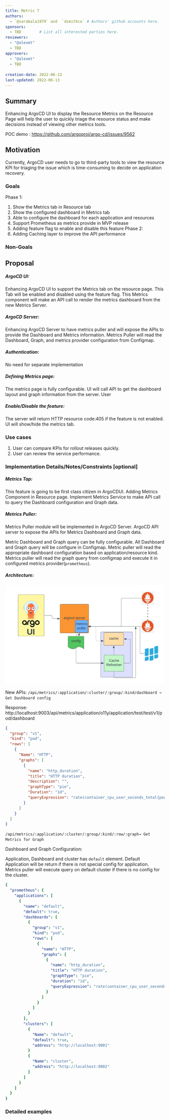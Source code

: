 ```yaml
---
title: Metric T
authors:
  - `@sarabala1979` and  `dsmithco` # Authors' github accounts here.
sponsors:
  - TBD        # List all interested parties here.
reviewers:
  - "@alexmt"
  - TBD
approvers:
  - "@alexmt"
  - TBD

creation-date: 2022-06-13
last-updated: 2022-06-13
---
```


## Summary

Enhancing ArgoCD UI to display the Resource Metrics on the Resource Page will help the user to quickly triage 
the resource status and make decisions instead of viewing other metrics tools.
 
POC demo : https://github.com/argoproj/argo-cd/issues/9562

## Motivation

Currently, ArgoCD user needs to go to third-party tools to view the resource KPI for triaging the issue which is 
time-consuming to decide on application recovery.

### Goals
Phase 1:
1. Show the Metrics tab in Resource tab
2. Show the configured dashboard in Metrics tab
3. Able to configure the dashboard for each application and resources
4. Support Prometheus as metrics provide in MVP release
5. Adding feature flag to enable and disable this feature
Phase 2:
1. Adding Caching layer to improve the API performance

### Non-Goals


## Proposal

##### ArgoCD UI:
Enhancing ArgoCD UI to support the Metrics tab on the resource page. This Tab will be enabled and disabled using the feature flag. 
This Metrics component will make an API call to render the metrics dashboard from the new Metrics Server.

##### ArgoCD Server:
Enhancing ArgoCD Server to have metrics puller and will expose the APIs to provide the Dashboard and Metrics information. Metrics Puller will read the Dashboard, Graph, and metrics provider configuration from Configmap.  

##### Authentication:
No need for separate implementation

##### Defining Metrics page:
The metrics page is fully configurable. UI will call API to get the dashboard layout and graph information from the server. User

##### Enable/Disable the feature:
The server will return HTTP resource code:405  if the feature is not enabled. UI will show/hide the metrics tab.


### Use cases
1. User can compare KPIs for rollout releases  quickly.
2. User can review the service performance.

### Implementation Details/Notes/Constraints [optional]

##### Metrics Tap:
This feature is going to be first class citizen in ArgoCDUI. Adding Metrics Component in Resource page. Implement Metrics
Service  to make API call to query the Dashboard configuration and Graph data.

##### Metrics Puller:
Metrics Puller module will be implemented in ArgoCD Server. ArgoCD API server to expose the APIs for Metrics Dashboard and Graph data.

Metric Dashboard and Graph query can be fully configurable.  All Dashboard and Graph query  will be configure in Configmap. 
Metric puller will read the appropriate dashboard configuration based on application/resource kind. Metrics puller will read the graph
query from configmap and execute it in configured metrics provider(`prometheus`).

##### Architecture:
![Architecture](images/ArgoCD_Metrics_Proposal.jpeg)


New APIs:
`/api/metrics/:application/:cluster/:group/:kind/dashboard → Get Dashboard config`

Response:
http://localhost:9003/api/metrics/application/o11y/application/test/test/v1/pod/dashboard
```json
{
  "group": "v1",
  "kind": "pod",
  "rows": [
    {
      "Name": "HTTP",
      "graphs": [
        {
          "name": "http_duration",
          "title": "HTTP duration",
          "description": "",
          "graphType": "pie",
          "Duration": "1d",
          "queryExpression": "rate(container_cpu_user_seconds_total{pod=\"{{.name}}\", namespace={{.namespace}}}[30s])*100"
        }
      ]
    }
  ]
}

```

`/api/metrics/:application/:cluster/:group/:kind/:row/:graph→ Get Metrics for Graph`

Dashboard and Graph Configuration:

Application, Dashboard and cluster has `default` element.  Default Application will be return if there is not special config for application.
Metrics puller will execute query on default cluster if there is no config for the cluster.

```yaml
{
  "prometheus": {
    "applications": [
      {
        "name": "default",
        "default": true,
        "dashboards": [
          {
            "group": "v1",
            "kind": "pod",
            "rows": [
              {
                "name": "HTTP",
                "graphs": [
                  {
                    "name": "http_duration",
                    "title": "HTTP duration",
                    "graphType": "pie",
                    "duration": "1d",
                    "queryExpression": "rate(container_cpu_user_seconds_total{pod=\"{{.name}}\", namespace={{.namespace}}}[30s])*100"
                  }
                ]
              }
            ]
          }
        ],
        "clusters": [
          {
            "Name": "default",
            "default": true,
            "address": "http://localhost:9001"
          }
          {
            "Name": "cluster",
            "address": "http://localhost:9002"
          }
        ]
      }
    ]
  }
}
```
### Detailed examples


